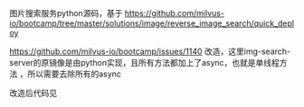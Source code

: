 图片搜索服务python源码，基于
https://github.com/milvus-io/bootcamp/tree/master/solutions/image/reverse_image_search/quick_deploy

https://github.com/milvus-io/bootcamp/issues/1140
改造，这里img-search-server的原镜像是由python实现，且所有方法都加上了async，也就是单线程方法 ，所以需要去除所有的async

改造后代码见

